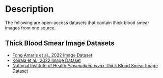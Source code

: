 # Description
The following are open-access datasets that contain thick blood smear images from one source.

## Thick Blood Smear Image Datasets
+ [Fong Amaris et al., 2022 Image Dataset](Thick_Blood_Smear_Images/Fong_Amaris_et_al.,_2022_Dataset.md)
+ [Koirala et al., 2022 Image Dataset](Thick_Blood_Smear_Images/Koirala_et_al.,_2022_Dataset.md)
+ [National Institute of Health _Plasmodium vivax_ Thick Blood Smear Image Dataset](Thick_Blood_Smear_Images/NIH_Pv_Dataset.md)


